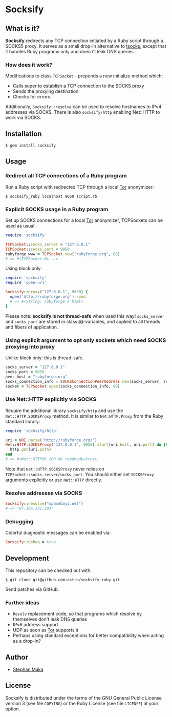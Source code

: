 # Socksify

## What is it?

**Socksify** redirects any TCP connection initiated by a Ruby script through a SOCKS5 proxy. It serves as a small drop-in alternative to [tsocks](http://tsocks.sourceforge.net/), except that it handles Ruby programs only and doesn't leak DNS queries.

### How does it work?

Modifications to class `TCPSocket` - prepends a new initialize method which:

- Calls super to establish a TCP connection to the SOCKS proxy
- Sends the proxying destination
- Checks for errors

Additionally, `Socksify::resolve` can be used to resolve hostnames to IPv4 addresses via SOCKS. There is also `socksify/http` enabling Net::HTTP to work via SOCKS.

## Installation

```
$ gem install socksify
```

## Usage

### Redirect all TCP connections of a Ruby program

Run a Ruby script with redirected TCP through a local [Tor](http://www.torproject.org/) anonymizer:

```
$ socksify_ruby localhost 9050 script.rb
```

### Explicit SOCKS usage in a Ruby program

Set up SOCKS connections for a local [Tor](http://www.torproject.org/) anonymizer, TCPSockets can be used as usual:

```ruby
require 'socksify'

TCPSocket::socks_server = "127.0.0.1"
TCPSocket::socks_port = 9050
rubyforge_www = TCPSocket.new("rubyforge.org", 80)
# => #<TCPSocket:0x...>
```

Using block only:

```ruby
require 'socksify'
require 'open-uri'

Socksify::proxy("127.0.0.1", 9050) {
  open('http://rubyforge.org').read
  # => #<String: rubyforge's html>
}
```

Please note: **socksify is not thread-safe** when used this way! `socks_server` and `socks_port` are stored in class `@@`-variables, and applied to all threads and fibers of application.

### Using explicit argument to opt only sockets which need SOCKS proxying into proxy

Unlike block only: this is thread-safe.

```ruby
socks_server = "127.0.0.1"
socks_port = 9050
peer_host = "rubyforge.org"
socks_connection_info = SOCKSConnectionPeerAddress.new(socks_server, socks_port, peer_host)
socket = TCPSocket.open(socks_connection_info, 80)
```

### Use Net::HTTP explicitly via SOCKS

Require the additional library `socksify/http` and use the `Net::HTTP.SOCKSProxy` method. It is similar to `Net:HTTP.Proxy` from the Ruby standard library:

```ruby
require 'socksify/http'

uri = URI.parse('http://rubyforge.org/')
Net::HTTP.SOCKSProxy('127.0.0.1', 9050).start(uri.host, uri.port) do |http|
  http.get(uri.path)
end
# => #<Net::HTTPOK 200 OK readbody=true>
```

Note that `Net::HTTP.SOCKSProxy` never relies on `TCPSocket::socks_server`/`socks_port`. You should either set `SOCKSProxy` arguments explicitly or use `Net::HTTP` directly.

### Resolve addresses via SOCKS

```ruby
Socksify::resolve("spaceboyz.net")
# => "87.106.131.203"
```

### Debugging

Colorful diagnostic messages can be enabled via:

```ruby
Socksify::debug = true
```

## Development

This repository can be checked out with:

```
$ git clone git@github.com:astro/socksify-ruby.git
```

Send patches via GitHub.

### Further ideas

- `Resolv` replacement code, so that programs which resolve by themselves don't leak DNS queries
- IPv6 address support
- UDP as soon as [Tor](http://www.torproject.org/) supports it
- Perhaps using standard exceptions for better compatibility when acting as a drop-in?

## Author

- [Stephan Maka](mailto:stephan@spaceboyz.net)

## License

Socksify is distributed under the terms of the GNU General Public License version 3 (see file `COPYING`) or the Ruby License (see file `LICENSE`) at your option.

